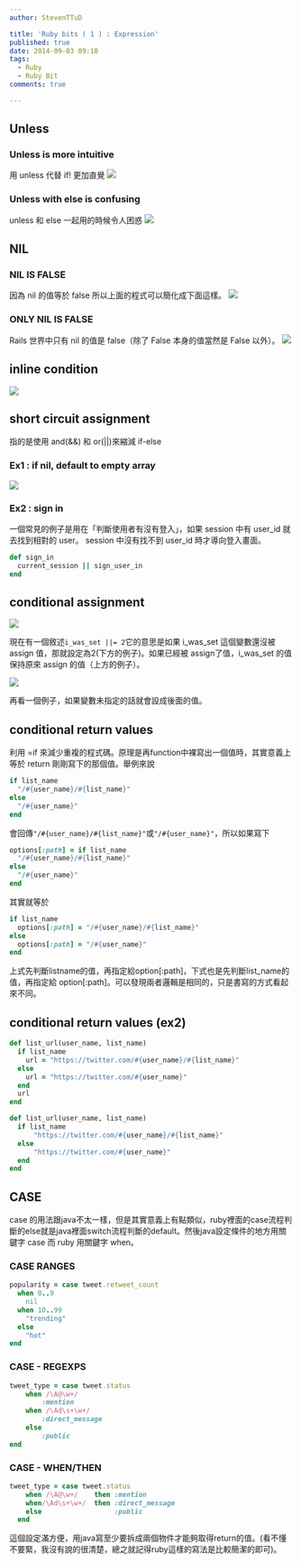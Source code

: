 ```yaml
---
author: StevenTTuD

title: 'Ruby bits ( 1 ) : Expression'
published: true
date: 2014-09-03 09:10
tags:
  - Ruby
  - Ruby Bit
comments: true

---
```

## Unless

### Unless is more intuitive
用 unless 代替 if! 更加直覺
![](https://lh6.googleusercontent.com/-5bBGYT1k2-A/VJ6nejJKOhI/AAAAAAAADSo/1-o4flu-7Ys/w1753-h923-no/Screen%2BShot%2B2014-12-27%2Bat%2B20.21.26.png)

### Unless with else is confusing
unless 和 else 一起用的時候令人困惑
![](https://lh6.googleusercontent.com/-5bBGYT1k2-A/VJ6nejJKOhI/AAAAAAAADSo/1-o4flu-7Ys/w1753-h923-no/Screen%2BShot%2B2014-12-27%2Bat%2B20.21.26.png)

## NIL
### NIL IS FALSE
因為 nil 的值等於 false 所以上面的程式可以簡化成下面這樣。
![](https://lh5.googleusercontent.com/-d-D-pBa2YDg/VJ6nep0yXhI/AAAAAAAADS0/0Xxjj3Nio6s/w1755-h913-no/Screen%2BShot%2B2014-12-27%2Bat%2B20.26.07.png)

### ONLY NIL IS FALSE
Rails 世界中只有 nil 的值是 false（除了 False 本身的值當然是 False 以外）。
![](https://lh3.googleusercontent.com/-mdIOdhlh8D4/VJ6nevdeyvI/AAAAAAAADSw/1BiBgZAB4EQ/w1650-h900-no/Screen%2BShot%2B2014-12-27%2Bat%2B20.29.07.png)

## inline condition

![](https://lh5.googleusercontent.com/-6w8mJFsayEk/VJ6nfsNXD6I/AAAAAAAADS4/cCaNA4Tc9AU/w1648-h870-no/Screen%2BShot%2B2014-12-27%2Bat%2B20.33.55.png)

## short circuit assignment
指的是使用 and(&&) 和 or(||)來縮減 if-else

### Ex1 : if nil, default to empty array
![](https://lh6.googleusercontent.com/-VGNyfeQzJ9o/VJ6tympvnJI/AAAAAAAADTc/lspZVQXK6cU/w1753-h805-no/Screen%2BShot%2B2014-12-27%2Bat%2B20.47.18.png)

### Ex2 : sign in
一個常見的例子是用在「判斷使用者有沒有登入」，如果 session 中有 user_id 就去找到相對的 user。 session 中沒有找不到 user_id 時才導向登入畫面。
```ruby
def sign_in
  current_session || sign_user_in
end
```

## conditional assignment
![](https://lh5.googleusercontent.com/N9asEu-OunIOpgTfsZhXbHzp9ryQbRF2T5cYHb--Xos=w1650-h813-no)

現在有一個敘述``` i_was_set ||= 2 ```它的意思是如果 i_was_set 這個變數還沒被 assign 值，那就設定為2(下方的例子)。如果已經被 assign了值，i_was_set 的值保持原來 assign 的值（上方的例子）。

![](https://lh3.googleusercontent.com/0BVEMiPeVwoOckMffgOffI50f7cPgrCeM81PXWn74SI=w1755-h783-no)

再看一個例子，如果變數未指定的話就會設成後面的值。

## conditional return values

利用 =if 來減少重複的程式碼。原理是再function中裸寫出一個值時，其實意義上等於 return 剛剛寫下的那個值。舉例來說

```rb
if list_name
  "/#{user_name}/#{list_name}"
else
  "/#{user_name}"
end
```

會回傳```"/#{user_name}/#{list_name}"```或```"/#{user_name}"```，所以如果寫下

```ruby
options[:path] = if list_name
  "/#{user_name}/#{list_name}"
else
  "/#{user_name}"
end
```

其實就等於

```ruby
if list_name
  options[:path] = "/#{user_name}/#{list_name}"
else
  options[:path] = "/#{user_name}"
end
```

上式先判斷listname的值，再指定給option[:path]，下式也是先判斷list_name的值，再指定給 option[:path]。可以發現兩者邏輯是相同的，只是書寫的方式看起來不同。

## conditional return values (ex2)

```rb
def list_url(user_name, list_name)
  if list_name
    url = "https://twitter.com/#{user_name}/#{list_name}"
  else
    url = "https://twitter.com/#{user_name}"
  end
  url
end
```

```rb
def list_url(user_name, list_name)
  if list_name
      "https://twitter.com/#{user_name}/#{list_name}"
  else
      "https://twitter.com/#{user_name}"
  end
end
```
## CASE
case 的用法跟java不太一樣，但是其實意義上有點類似，ruby裡面的case流程判斷的else就是java裡面switch流程判斷的default。然後java設定條件的地方用關鍵字 case 而 ruby 用關鍵字 when。
### CASE RANGES

```rb
popularity = case tweet.retweet_count
  when 0..9
    nil
  when 10..99
    "trending"
  else
    "hot"
end
```

### CASE - REGEXPS
```rb
tweet_type = case tweet.status
	when /\A@\w+/
		:mention
	when /\Ad\s+\w+/
		:direct_message
	else
		:public
end
```

### CASE - WHEN/THEN
```rb
tweet_type = case tweet.status
	when /\A@\w+/    then :mention
	when/\Ad\s+\w+/  then :direct_message
	else                  :public
  end
```
這個設定滿方便，用java寫至少要拆成兩個物件才能夠取得return的值。(看不懂不要緊，我沒有說的很清楚，總之就記得ruby這樣的寫法是比較簡潔的即可)。